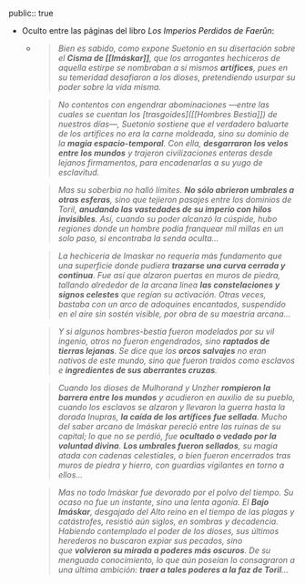 public:: true

- Oculto entre las páginas del libro *Los Imperios Perdidos de Faerûn*:
	- > *Bien es sabido, como expone Suetonio en su disertación sobre el __Cisma de [[Imáskar]]__, que los arrogantes hechiceros de aquella estirpe se nombraban a sí mismos __artífices__, pues en su temeridad desafiaron a los dioses, pretendiendo usurpar su poder sobre la vida misma.*
	  
	  > *No contentos con engendrar abominaciones —entre las cuales se cuentan los [trasgoides]([[Hombres Bestia]]) de nuestros días—, Suetonio sostiene que el verdadero baluarte de los artífices no era la carne moldeada, sino su dominio de la __magia espacio-temporal__. Con ella, __desgarraron los velos entre los mundos__ y trajeron civilizaciones enteras desde lejanos firmamentos, para encadenarlas a su yugo de esclavitud.*
	  
	  > *Mas su soberbia no halló límites. __No sólo abrieron umbrales a otras esferas__, sino que tejieron pasajes entre los dominios de Toril, __anudando las vastedades de su imperio con hilos invisibles__. Así, cuando su poder alcanzó la cúspide, hubo regiones donde un hombre podía franquear mil millas en un solo paso, si encontraba la senda oculta...*
	  
	  > *La hechicería de Imaskar no requería más fundamento que una superficie donde pudiera __trazarse una curva cerrada y continua__. Fue así que alzaron puertas en muros de piedra, tallando alrededor de la arcana línea __las constelaciones y signos celestes__ que regían su activación. Otras veces, bastaba con un arco de adoquines encantados, suspendido en el aire sin sostén visible, por obra de su maestría arcana...*
	  
	  > *Y si algunos hombres-bestia fueron modelados por su vil ingenio, otros no fueron engendrados, sino __raptados de tierras lejanas__. Se dice que los __orcos salvajes__ no eran nativos de este mundo, sino que fueron traídos como esclavos e __ingredientes de sus aberrantes cruzas__.*
	  
	  > *Cuando los dioses de Mulhorand y Unzher __rompieron la barrera entre los mundos__ y acudieron en auxilio de su pueblo, cuando los esclavos se alzaron y llevaron la guerra hasta la dorada Inupras, __la caída de los artífices fue sellada__. Mucho del saber arcano de Imáskar pereció entre las ruinas de su capital; lo que no se perdió, fue __ocultado o vedado por la voluntad divina__. __Los umbrales fueron sellados__, su magia atada con cadenas celestiales, o bien fueron encerrados tras muros de piedra y hierro, con guardias vigilantes en torno a ellos...*
	  
	  > *Mas no todo Imáskar fue devorado por el polvo del tiempo. Su ocaso no fue un instante, sino una lenta agonía. El __Bajo Imáskar__, desgajado del Alto reino en el tiempo de las plagas y catástrofes, resistió aún siglos, en sombras y decadencia. Habiendo contemplado el poder de los dioses, sus últimos herederos no buscaron expiar sus pecados, sino que __volvieron su mirada a poderes más oscuros__. De su menguado conocimiento, lo que aún poseían lo consagraron a una última ambición: __traer a tales poderes a la faz de Toril__...*